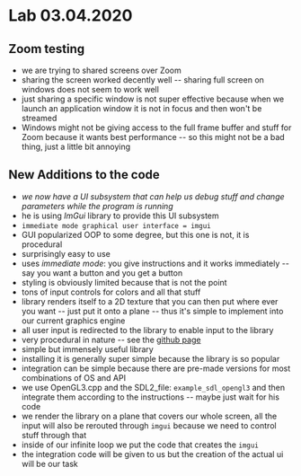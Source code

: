 # Lab 03.04.2020

## Zoom testing

- we are trying to shared screens over Zoom
- sharing the screen worked decently well -- sharing full screen on windows
does not seem to work well
- just sharing a specific window is not super effective because when we launch
an application window it is not in focus and then won't be streamed
- Windows might not be giving access to the full frame buffer and stuff for
Zoom because it wants best performance -- so this might not be a bad thing,
just a little bit annoying

## New Additions to the code

- _we now have a UI subsystem that can help us debug stuff and change
parameters while the program is running_
- he is using _ImGui_ library to provide this UI subsystem
- `immediate mode graphical user interface = imgui`
- GUI popularized OOP to some degree, but this one is not, it is procedural
- surprisingly easy to use
- uses _immediate mode_: you give instructions and it works immediately -- say
you want a button and you get a button
- styling is obviously limited because that is not the point
- tons of input controls for colors and all that stuff
- library renders itself to a 2D texture that you can then put where ever you
want -- just put it onto a plane -- thus it's simple to implement into our
current graphics engine
- all user input is redirected to the library to enable input to the library
- very procedural in nature -- see the [github
page](https://github.com/ocornut/imgui)
- simple but immensely useful library
- installing it is generally super simple because the library is so popular
- integration can be simple because there are pre-made versions for most
combinations of OS and API
- we use OpenGL3.cpp and the SDL2\_file: `example_sdl_opengl3` and then
integrate them according to the instructions -- maybe just wait for his code
- we render the library on a plane that covers our whole screen, all the input
will also be rerouted through `imgui` because we need to control stuff through
that
- inside of our infinite loop we put the code that creates the `imgui`
- the integration code will be given to us but the creation of the actual ui
will be our task
